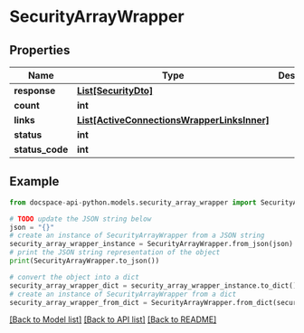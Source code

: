 # SecurityArrayWrapper

## Properties

Name | Type | Description | Notes
------------ | ------------- | ------------- | -------------
**response** | [**List[SecurityDto]**](SecurityDto.md) |  | [optional] 
**count** | **int** |  | [optional] 
**links** | [**List[ActiveConnectionsWrapperLinksInner]**](ActiveConnectionsWrapperLinksInner.md) |  | [optional] 
**status** | **int** |  | [optional] 
**status_code** | **int** |  | [optional] 

## Example

```python
from docspace-api-python.models.security_array_wrapper import SecurityArrayWrapper

# TODO update the JSON string below
json = "{}"
# create an instance of SecurityArrayWrapper from a JSON string
security_array_wrapper_instance = SecurityArrayWrapper.from_json(json)
# print the JSON string representation of the object
print(SecurityArrayWrapper.to_json())

# convert the object into a dict
security_array_wrapper_dict = security_array_wrapper_instance.to_dict()
# create an instance of SecurityArrayWrapper from a dict
security_array_wrapper_from_dict = SecurityArrayWrapper.from_dict(security_array_wrapper_dict)
```
[[Back to Model list]](../README.md#documentation-for-models) [[Back to API list]](../README.md#documentation-for-api-endpoints) [[Back to README]](../README.md)


